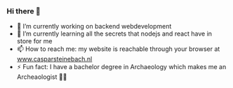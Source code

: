 ### Hi there 👋

- 🔭 I’m currently working on backend webdevelopment
- 🌱 I’m currently learning all the secrets that nodejs and react have in store for me
- 📫 How to reach me: my website is reachable through your browser at www.casparsteinebach.nl
- ⚡ Fun fact: I have a bachelor degree in Archaeology which makes me an Archeaologist 🥷🏼
<!--
**CasparSteinebach/CasparSteinebach** is a ✨ _special_ ✨ repository because its `README.md` (this file) appears on your GitHub profile.

Here are some ideas to get you started:

- 🔭 I’m currently working on ...
- 🌱 I’m currently learning ...
- 👯 I’m looking to collaborate on ...
- 🤔 I’m looking for help with ...
- 💬 Ask me about ...
- 📫 How to reach me: ...
- 😄 Pronouns: ...
- ⚡ Fun fact: ...
-->
